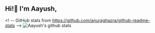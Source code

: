 ## Hi!👋 I'm Aayush,


<! -- GitHub stats from https://github.com/anuraghazra/github-readme-stats -->
![Aayush's github stats](https://github-readme-stats.vercel.app/api?username=ayusyagol11&count_private=true&show_icons=true&theme=radical&hide_rank=false)
